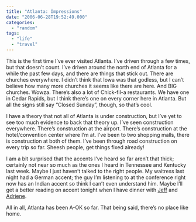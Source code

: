 ```yaml
---
title: "Atlanta: Impressions"
date: "2006-06-28T19:52:49.000"
categories: 
  - "random"
tags: 
  - "life"
  - "travel"
---
```


This is the first time I’ve ever visited Atlanta. I’ve driven through a few times, but that doesn’t count. I’ve driven around the north end of Atlanta for a while the past few days, and there are things that stick out. There are churches everywhere. I didn’t think that Iowa was that godless, but I can’t believe how many more churches it seems like there are here. And BIG churches. Wowza. There’s also a lot of Chick-fil-a restaurants. We have one in Cedar Rapids, but I think there’s one on every corner here in Atlanta. But all the signs still say “Closed Sunday”, though, so that’s cool.

I have a theory that not all of Atlanta is under construction, but I’ve yet to see too much evidence to back that theory up. I’ve seen construction everywhere. There’s construction at the airport. There’s construction at the hotel/convention center where I’m at. I’ve been to two shopping malls, there is construction at both of them. I’ve been through road construction on every trip so far. Sheesh people, get things fixed already!

I am a bit surprised that the accents I’ve heard so far aren’t that thick; certainly not near so much as the ones I heard in Tennessee and Kentucky last week. Maybe I just haven’t talked to the right people. My waitress last night had a German accent; the guy I’m listening to at the conference right now has an Indian accent so think I can’t even understand him. Maybe I’ll get a better reading on accent tonight when I have dinner with [Jeff](http://thedirtroad.net/jeff/) and [Adriene](http://thedirtroad.net/adriene/).

All in all, Atlanta has been A-OK so far. That being said, there’s no place like home.
